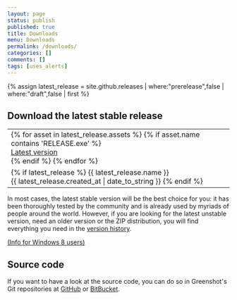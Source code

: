 ```yaml
---
layout: page
status: publish
published: true
title: Downloads
menu: Downloads
permalink: /downloads/
categories: []
comments: []
tags: [uses_alerts]
---
```

{% assign latest_release = site.github.releases | where:"prerelease",false | where:"draft",false | first %}
<div class="two-col left-box">
<h2>Download the latest stable release</h2>

<table class="cta-button">
	<tr>
		<td>
			{% for asset in latest_release.assets %}
				{% if asset.name contains 'RELEASE.exe' %}
					<a href="{{ asset.browser_download_url }}" class="cta" title="Download the latest stable version of Greenshot" rel="nofollow" style="display:table-cell">Latest version</a>
				{% endif %}
			{% endfor %}
		</td>
	</tr>
	<tr>
		<td class="cta-description">
		{% if latest_release %}
			{{ latest_release.name }}<br>{{ latest_release.created_at | date_to_string }}
		{% endif %}
		</td>
	</tr>
</table>

<p class="alert alert-info">
	<i class="fa fa-info-circle"></i> In most cases, the latest stable version will be the best choice for you: it has been thoroughly tested by the community and is already used by myriads of people around the world. However, if you are looking for the latest unstable version, need an older version or the ZIP distribution, you will find everything you need in the <a href="/version-history/" title="Download other versions of Greenshot">version history</a>.
</p>


<p><a href="#" onclick="jQuery('#w8info').slideToggle();return false;">(Info for Windows 8 users)</a><br/> <span id="w8info" style="display:none">Windows might ask you to install .NET 3.5 when running Greenshot. You can skip this. <a href="/faq/why-does-windows-8-suggest-to-install-earlier-net-versions-when-starting-greenshot/">Read more</a></span></p>

<h2>Source code</h2>
<p>If you want to have a look at the source code, you can do so in Greenshot's Git repositories at
<a href="https://github.com/greenshot/greenshot/">GitHub</a> or 
<a href="https://bitbucket.org/greenshot/greenshot/">BitBucket</a>.</p>
</div>

<div style="clear:both"></div>
